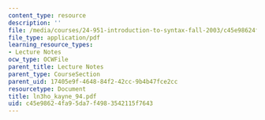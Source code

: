 ```yaml
---
content_type: resource
description: ''
file: /media/courses/24-951-introduction-to-syntax-fall-2003/c45e98624fa95da7f4983542115f7643_ln3ho_kayne_94.pdf
file_type: application/pdf
learning_resource_types:
- Lecture Notes
ocw_type: OCWFile
parent_title: Lecture Notes
parent_type: CourseSection
parent_uid: 17405e9f-4648-84f2-42cc-9b4b47fce2cc
resourcetype: Document
title: ln3ho_kayne_94.pdf
uid: c45e9862-4fa9-5da7-f498-3542115f7643
---
```

